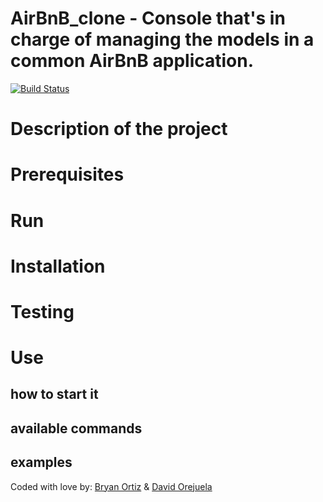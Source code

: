 # AirBnB_clone - Console that's in charge of managing the models in a common AirBnB application.
[![Build Status](https://travis-ci.org/joemccann/dillinger.svg?branch=master)](https://travis-ci.org/joemccann/dillinger)

# Description of the project

# Prerequisites 

# Run

# Installation

# Testing 

# Use

## how to start it

## available commands

## examples

Coded with love by:
[Bryan Ortiz](https://github.com/bryano13) & [David Orejuela](https://github.com/daorejuela1)
